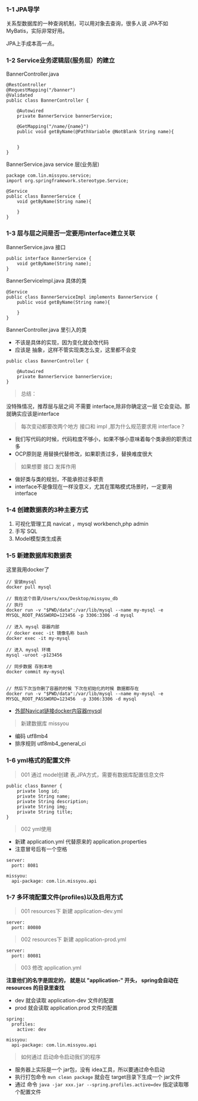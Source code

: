 ### 1-1 JPA导学

关系型数据库的一种查询机制，可以用对象去查询，很多人说 JPA不如 MyBatis，实际非常好用。

JPA上手成本高一点。

### 1-2 Service业务逻辑层(服务层）的建立

BannerController.java

```
@RestController
@RequestMapping("/banner")
@Validated
public class BannerController {

    @Autowired
    private BannerService bannerService;

    @GetMapping("/name/{name}")
    public void getByName(@PathVariable @NotBlank String name){


    }
}
```

BannerService.java  service 层(业务层)

```
package com.lin.missyou.service;
import org.springframework.stereotype.Service;

@Service
public class BannerService {
    void getByName(String name){

    }
}
```

### 1-3 层与层之间是否一定要用interface建立关联

BannerService.java 接口

```
public interface BannerService {
    void getByName(String name);
}

```

BannerServiceImpl.java 具体的类

```
@Service
public class BannerServiceImpl implements BannerService {
    public void getByName(String name){

    }
}
```

BannerController.java 里引入的类 

- 不该是具体的实现，因为变化就会改代码
- 应该是 抽象，这样不管实现类怎么变，这里都不会变

```
public class BannerController {

    @Autowired
    private BannerService bannerService;
}
```

> 总结：

没特殊情况，推荐层与层之间 不需要 interface,除非你确定这一层 它会变动。那就确实应该是interface

> 每次变动都要改两个地方 接口和 impl ,那为什么规范要求用 interface？

- 我们写代码的时候，代码粒度不够小，如果不够小意味着每个类承担的职责过多
- OCP原则是 用替换代替修改，如果职责过多，替换难度很大

> 如果想要 接口 发挥作用

- 做好类与类的规划，不能承担过多职责
- interface不是像现在一样没意义，尤其在策略模式场景时，一定要用interface


### 1-4 创建数据表的3种主要方式

1. 可视化管理工具 navicat ，mysql workbench,php admin
2. 手写 SQL
3. Model模型类生成表

### 1-5 新建数据库和数据表

这里我用docker了

```
// 安装mysql
docker pull mysql

// 我在这个目录/Users/xxx/Desktop/missyou_db
// 执行
docker run -v "$PWD/data":/var/lib/mysql --name my-mysql -e MYSQL_ROOT_PASSWORD=123456 -p 3306:3306 -d mysql

// 进入 mysql 容器内部
// docker exec -it 镜像名称 bash
docker exec -it my-mysql

// 进入 mysql 环境
mysql -uroot -p123456

// 同步数据 存到本地
docker commit my-mysql


// 然后下次当你删了容器的时候 下次在初始化的时候 数据都存在
docker run -v "$PWD/data":/var/lib/mysql --name my-mysql -e MYSQL_ROOT_PASSWORD=123456  -p 3306:3306 -d mysql
```

- [外部Navicat链接docker内容器mysql](https://blog.csdn.net/AFishhhhhh/article/details/80368927)


> 新建数据库 missyou 

- 编码 utf8mb4
- 排序规则 utf8mb4_general_ci

### 1-6 yml格式的配置文件

> 001 通过 model创建 表,JPA方式，需要有数据库配置信息文件

```
public class Banner {
    private long id;
    private String name;
    private String description;
    private String img;
    private String title;
}
```

> 002 yml使用

- 新建 application.yml 代替原来的 application.properties
- 注意冒号后有一个空格


```
server:
  port: 8081

missyou:
  api-package: com.lin.missyou.api
```

### 1-7 多环境配置文件(profiles)以及启用方式

> 001 resources下 新建 application-dev.yml

```
server:
  port: 80080
```

> 002 resources下 新建 application-prod.yml

```
server:
  port: 80081
```

> 003 修改 application.yml

**注意他们的名字是固定的， 就是以 "application-" 开头， spring会自动在 resources 的目录里查找**

- dev 就会读取 application-dev 文件的配置
- prod 就会读取 application.prod 文件的配置

```
spring:
  profiles:
    active: dev

missyou:
  api-package: com.lin.missyou.api
```

> 如何通过 启动命令启动我们的程序

- 服务器上实际是一个 jar包，没有 idea工具，所以要通过命令启动
- 执行打包命令 `mvn clean package` 就会在 target目录下生成一个 jar文件
- 通过 命令 `java -jar xxx.jar --spring.profiles.active=dev` 指定读取哪个配置文件
